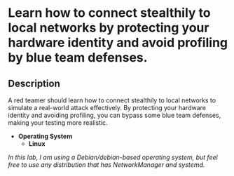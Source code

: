 # Learn how to connect stealthily to local networks by protecting your hardware identity and avoid profiling by blue team defenses.

## Description
A red teamer should learn how to connect stealthily to local networks to simulate a real-world attack effectively. By protecting your hardware identity and avoiding profiling, you can bypass some blue team defenses, making your testing more realistic.

- **Operating System**
  - **Linux**
    
*In this lab, I am using a Debian/debian-based operating system, but feel free to use any distribution that has NetworkManager and systemd.*
